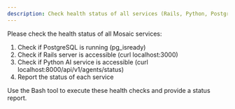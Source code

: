 ```yaml
---
description: Check health status of all services (Rails, Python, PostgreSQL)
---
```


Please check the health status of all Mosaic services:

1. Check if PostgreSQL is running (pg_isready)
2. Check if Rails server is accessible (curl localhost:3000)
3. Check if Python AI service is accessible (curl localhost:8000/api/v1/agents/status)
4. Report the status of each service

Use the Bash tool to execute these health checks and provide a status report.
